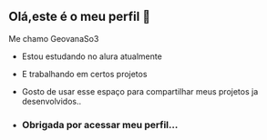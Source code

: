 ## Olá,este é o meu perfil 🍒

Me chamo GeovanaSo3
- Estou estudando no alura atualmente
- E trabalhando em certos projetos
- Gosto de usar esse espaço para compartilhar meus projetos ja desenvolvidos..

- ### Obrigada por acessar meu perfil...
